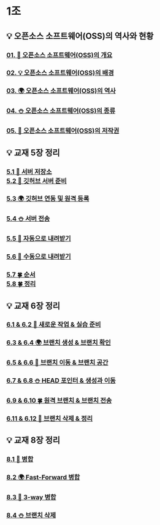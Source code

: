 1조
=

💡 오픈소스 소프트웨어(OSS)의 역사와 현황
-

### [01. 🚀 오픈소스 소프트웨어(OSS)의 개요](https://github.com/QBteamOSS/OSS_Assignments/blob/main/OSS%EC%97%AD%EC%82%AC%EC%99%80%20%ED%98%84%ED%99%A9/01.%20OSS%EC%9D%98%20%EA%B0%9C%EC%9A%94.md)
### [02. 💡 오픈소스 소프트웨어(OSS)의 배경](https://github.com/QBteamOSS/OSS_Assignments/blob/main/OSS%EC%97%AD%EC%82%AC%EC%99%80%20%ED%98%84%ED%99%A9/02.%20OSS%EC%9D%98%20%EB%B0%B0%EA%B2%BD.md)
### [03. 🌍 오픈소스 소프트웨어(OSS)의 역사](https://github.com/QBteamOSS/OSS_Assignments/blob/main/OSS%EC%97%AD%EC%82%AC%EC%99%80%20%ED%98%84%ED%99%A9/03.%20OSS%EC%9D%98%20%EC%97%AD%EC%82%AC.md)
### [04. ⛄ 오픈소스 소프트웨어(OSS)의 종류](https://github.com/QBteamOSS/OSS_Assignments/blob/main/OSS%EC%97%AD%EC%82%AC%EC%99%80%20%ED%98%84%ED%99%A9/04.%20OSS%EC%9D%98%20%EC%A2%85%EB%A5%98.md)
### [05. 🌊 오픈소스 소프트웨어(OSS)의 저작권](https://github.com/QBteamOSS/OSS_Assignments/blob/main/OSS%EC%97%AD%EC%82%AC%EC%99%80%20%ED%98%84%ED%99%A9/05.%20OSS%EC%9D%98%20%EC%A0%80%EC%9E%91%EA%B6%8C.md)

💡 교재 5장 정리
-
### [5.1 🚀 서버 저장소<br> 5.2 🚀 깃허브 서버 준비](https://github.com/QBteamOSS/OSS_Assignments/blob/main/organize_chapter5/1%EB%B2%88.md)
### [5.3 🌍 깃허브 연동 및 원격 등록](https://github.com/QBteamOSS/OSS_Assignments/blob/main/organize_chapter5/2%EB%B2%88.md)
### [5.4 ⛄ 서버 전송](https://github.com/QBteamOSS/OSS_Assignments/blob/main/organize_chapter5/3%EB%B2%88.md)
### [5.5 🌊 자동으로 내려받기](https://github.com/QBteamOSS/OSS_Assignments/blob/main/organize_chapter5/4%EB%B2%88.md)
### [5.6 🎈 수동으로 내려받기](https://github.com/QBteamOSS/OSS_Assignments/blob/main/organize_chapter5/5%EB%B2%88.md)
### [5.7 🍀 순서 <br>5.8 🍀 정리](https://github.com/QBteamOSS/OSS_Assignments/blob/main/organize_chapter5/6%EB%B2%88.md)

💡 교재 6장 정리
-
###  [6.1 & 6.2 🚀 새로운 작업 & 실습 준비](https://github.com/QBteamOSS/OSS_Assignments/blob/main/organize_chapter6/(1)%206.1%20%26%206.2.md)
###  [6.3 & 6.4 🌍 브랜치 생성 & 브랜치 확인](https://github.com/QBteamOSS/OSS_Assignments/blob/main/organize_chapter6/(2)%206.3%20%26%203.4.md)
###  [6.5 & 6.6 🌊 브랜치 이동 & 브랜치 공간](https://github.com/QBteamOSS/OSS_Assignments/blob/main/organize_chapter6/(3)%206.5%20&%206.6%20.md)
###  [6.7 & 6.8 ⛄ HEAD 포인터 & 생성과 이동](https://github.com/QBteamOSS/OSS_Assignments/blob/main/organize_chapter6/(4)%206.7%20&%206.8.md)
###  [6.9 & 6.10 🍀 원격 브랜치 & 브랜치 전송](https://github.com/QBteamOSS/OSS_Assignments/blob/main/organize_chapter6/(5)%206.9%20&%206.10.md)
### [6.11 & 6.12 🎈 브랜치 삭제 & 정리](https://github.com/QBteamOSS/OSS_Assignments/blob/main/organize_chapter6/(6)%206.11%20&%206.12.md)

💡 교재 8장 정리
-
###  [8.1 🚀 병합](https://github.com/QBteamOSS/OSS_Assignments/blob/main/organize_chapter8/)
###  [8.2 🌍 Fast-Forward 병합](https://github.com/QBteamOSS/OSS_Assignments/blob/main/organize_chapter8/)
###  [8.3 🌊 3-way 병합](https://github.com/QBteamOSS/OSS_Assignments/blob/main/organize_chapter8/)
###  [8.4 ⛄ 브랜치 삭제](https://github.com/QBteamOSS/OSS_Assignments/blob/main/organize_chapter8/(4)%208-4.md)
